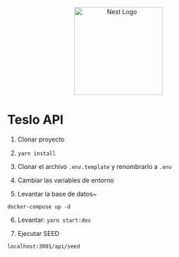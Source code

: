 <p align="center">
  <a href="http://nestjs.com/" target="blank"><img src="https://nestjs.com/img/logo-small.svg" width="200" alt="Nest Logo" /></a>
</p>


# Teslo API

1. Clonar proyecto

2. ```yarn install```

3. Clonar el archivo ```.env.template``` y renombrarlo a ```.env```

4. Cambiar las variables de entorno

5. Levantar la base de datos~
```
docker-compose up -d
```
6. Levantar: ```yarn start:dev```

7. Ejecutar SEED
```
localhost:3001/api/seed
```


